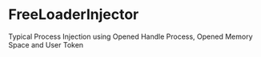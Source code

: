 # FreeLoaderInjector
Typical Process Injection using Opened Handle Process, Opened Memory Space and User Token 
